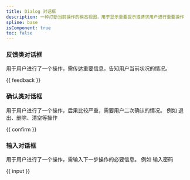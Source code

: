 ```yaml
---
title: Dialog 对话框
description: 一种打断当前操作的模态视图，用于显示重要提示或请求用户进行重要操作
spline: base
isComponent: true
toc: false
---
```


### 反馈类对话框

用于用户进行了一个操作，需传达重要信息，告知用户当前状况的情况。

{{ feedback }}

### 确认类对话框

用于用户进行了一个操作，后果比较严重，需要用户二次确认的情况。 例如 退出、删除、清空等操作

{{ confirm }}

### 输入对话框

用于用户进行了一个操作，需输入下一步操作的必要信息。 例如 输入密码

{{ input }}

